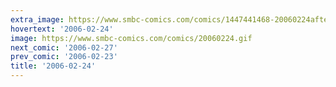 ```yaml
---
extra_image: https://www.smbc-comics.com/comics/1447441468-20060224after.png
hovertext: '2006-02-24'
image: https://www.smbc-comics.com/comics/20060224.gif
next_comic: '2006-02-27'
prev_comic: '2006-02-23'
title: '2006-02-24'
---
```


